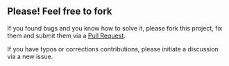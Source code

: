 Please! Feel free to fork
-------------------------

If you found bugs and you know how to solve it, please fork this project, fix them and submit them via a [Pull Request](https://help.github.com/articles/using-pull-requests).

If you have typos or corrections contributions, please initiate a discussion via a new issue.

